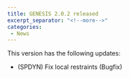 ```yaml
---
title: GENESIS 2.0.2 released
excerpt_separator: "<!--more-->"
categories:
 - News
---
```


This version has the following updates:

-   (SPDYN) Fix local restraints (Bugfix)
